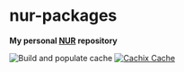 # nur-packages

**My personal [NUR](https://github.com/nix-community/NUR) repository**

![Build and populate cache](https://github.com/maolonglong/nur-packages/workflows/Build%20and%20populate%20cache/badge.svg)
[![Cachix Cache](https://img.shields.io/badge/cachix-maolonglong-blue.svg)](https://maolonglong.cachix.org)
